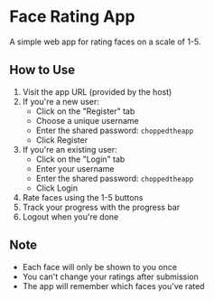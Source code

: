 # Face Rating App

A simple web app for rating faces on a scale of 1-5.

## How to Use

1. Visit the app URL (provided by the host)
2. If you're a new user:
   - Click on the "Register" tab
   - Choose a unique username
   - Enter the shared password: `choppedtheapp`
   - Click Register
3. If you're an existing user:
   - Click on the "Login" tab
   - Enter your username
   - Enter the shared password: `choppedtheapp`
   - Click Login
4. Rate faces using the 1-5 buttons
5. Track your progress with the progress bar
6. Logout when you're done

## Note
- Each face will only be shown to you once
- You can't change your ratings after submission
- The app will remember which faces you've rated 